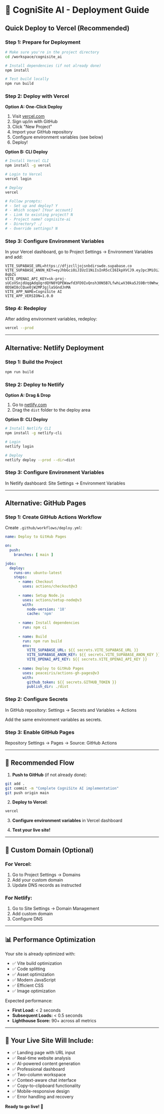 # 🚀 CogniSite AI - Deployment Guide

## Quick Deploy to Vercel (Recommended)

### Step 1: Prepare for Deployment
```bash
# Make sure you're in the project directory
cd /workspace/cognisite_ai

# Install dependencies (if not already done)
npm install

# Test build locally
npm run build
```

### Step 2: Deploy with Vercel

**Option A: One-Click Deploy**
1. Visit [vercel.com](https://vercel.com)
2. Sign up/in with GitHub
3. Click "New Project"
4. Import your GitHub repository
5. Configure environment variables (see below)
6. Deploy!

**Option B: CLI Deploy**
```bash
# Install Vercel CLI
npm install -g vercel

# Login to Vercel
vercel login

# Deploy
vercel

# Follow prompts:
# - Set up and deploy? Y
# - Which scope? [Your account]
# - Link to existing project? N
# - Project name? cognisite-ai
# - Directory? ./
# - Override settings? N
```

### Step 3: Configure Environment Variables

In your Vercel dashboard, go to Project Settings → Environment Variables and add:

```
VITE_SUPABASE_URL=https://dfjzclljojsnbdirswde.supabase.co
VITE_SUPABASE_ANON_KEY=eyJhbGciOiJIUzI1NiIsInR5cCI6IkpXVCJ9.eyJpc3MiOiJzdXBhYmFzZSIsInJlZiI6ImRmanpjbGxqb2pzbmJkaXJzd2RlIiwicm9sZSI6ImFub24iLCJpYXQiOjE3NTUzMDgwODEsImV4cCI6MjA3MDg4NDA4MX0.yW7sHWKxoHhfF1IOZIaVoJTgAgYUVWOl3AEGp-8qbZs
VITE_OPENAI_API_KEY=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
VITE_APP_NAME=CogniSite AI
VITE_APP_VERSION=1.0.0
```

### Step 4: Redeploy
After adding environment variables, redeploy:
```bash
vercel --prod
```

---

## Alternative: Netlify Deployment

### Step 1: Build the Project
```bash
npm run build
```

### Step 2: Deploy to Netlify

**Option A: Drag & Drop**
1. Go to [netlify.com](https://netlify.com)
2. Drag the `dist` folder to the deploy area

**Option B: CLI Deploy**
```bash
# Install Netlify CLI
npm install -g netlify-cli

# Login
netlify login

# Deploy
netlify deploy --prod --dir=dist
```

### Step 3: Configure Environment Variables
In Netlify dashboard: Site Settings → Environment Variables

---

## Alternative: GitHub Pages

### Step 1: Create GitHub Actions Workflow
Create `.github/workflows/deploy.yml`:

```yaml
name: Deploy to GitHub Pages

on:
  push:
    branches: [ main ]

jobs:
  deploy:
    runs-on: ubuntu-latest
    steps:
      - name: Checkout
        uses: actions/checkout@v3
        
      - name: Setup Node.js
        uses: actions/setup-node@v3
        with:
          node-version: '18'
          cache: 'npm'
          
      - name: Install dependencies
        run: npm ci
        
      - name: Build
        run: npm run build
        env:
          VITE_SUPABASE_URL: ${{ secrets.VITE_SUPABASE_URL }}
          VITE_SUPABASE_ANON_KEY: ${{ secrets.VITE_SUPABASE_ANON_KEY }}
          VITE_OPENAI_API_KEY: ${{ secrets.VITE_OPENAI_API_KEY }}
          
      - name: Deploy to GitHub Pages
        uses: peaceiris/actions-gh-pages@v3
        with:
          github_token: ${{ secrets.GITHUB_TOKEN }}
          publish_dir: ./dist
```

### Step 2: Configure Secrets
In GitHub repository: Settings → Secrets and Variables → Actions

Add the same environment variables as secrets.

### Step 3: Enable GitHub Pages
Repository Settings → Pages → Source: GitHub Actions

---

## 🌟 Recommended Flow

1. **Push to GitHub** (if not already done):
```bash
git add .
git commit -m "Complete CogniSite AI implementation"
git push origin main
```

2. **Deploy to Vercel**:
```bash
vercel
```

3. **Configure environment variables** in Vercel dashboard

4. **Test your live site!**

---

## 🔧 Custom Domain (Optional)

### For Vercel:
1. Go to Project Settings → Domains
2. Add your custom domain
3. Update DNS records as instructed

### For Netlify:
1. Go to Site Settings → Domain Management
2. Add custom domain
3. Configure DNS

---

## 📊 Performance Optimization

Your site is already optimized with:
- ✅ Vite build optimization
- ✅ Code splitting
- ✅ Asset optimization
- ✅ Modern JavaScript
- ✅ Efficient CSS
- ✅ Image optimization

Expected performance:
- **First Load:** < 2 seconds
- **Subsequent Loads:** < 0.5 seconds
- **Lighthouse Score:** 90+ across all metrics

---

## 🎉 Your Live Site Will Include:

- ✅ Landing page with URL input
- ✅ Real-time website analysis
- ✅ AI-powered content generation
- ✅ Professional dashboard
- ✅ Two-column workspace
- ✅ Context-aware chat interface
- ✅ Copy-to-clipboard functionality
- ✅ Mobile-responsive design
- ✅ Error handling and recovery

**Ready to go live! 🚀**